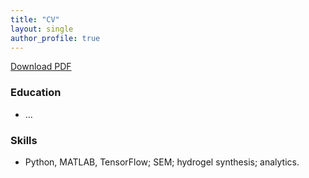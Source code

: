 ```yaml
---
title: "CV"
layout: single
author_profile: true
---
```


[Download PDF](/assets/CV.pdf)

### Education
- …

### Skills
- Python, MATLAB, TensorFlow; SEM; hydrogel synthesis; analytics.
